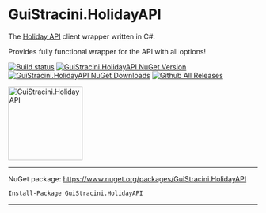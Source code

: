 # GuiStracini.HolidayAPI

The [Holiday API](https://holidayapi.com) client wrapper written in C#.

Provides fully functional wrapper for the API with all options!


[![Build status](https://ci.appveyor.com/api/projects/status/2et11cwujyfnsruj?svg=true)](https://ci.appveyor.com/project/guibranco/guistracini-holidayapi)
[![GuiStracini.HolidayAPI NuGet Version](https://img.shields.io/nuget/v/GuiStracini.HolidayAPI.svg)](https://www.nuget.org/packages/GuiStracini.HolidayAPI/)
[![GuiStracini.HolidayAPI NuGet Downloads](https://img.shields.io/nuget/dt/GuiStracini.HolidayAPI.svg)](https://www.nuget.org/packages/GuiStracini.HolidayAPI/)
[![Github All Releases](https://img.shields.io/github/downloads/guibranco/GuiStracini.HolidayAPI/total.svg?style=plastic)](https://github.com/guibranco/GuiStracini.HolidayAPI)

<img src="https://raw.githubusercontent.com/guibranco/GuiStracini.HolidayAPI/master/logo.jpg" alt="GuiStracini.HolidayAPI" width="150" height="150">


----------

NuGet package: https://www.nuget.org/packages/GuiStracini.HolidayAPI

```ps
Install-Package GuiStracini.HolidayAPI
```
----------

